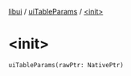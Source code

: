 [libui](../index.md) / [uiTableParams](index.md) / [&lt;init&gt;](./-init-.md)

# &lt;init&gt;

`uiTableParams(rawPtr: NativePtr)`